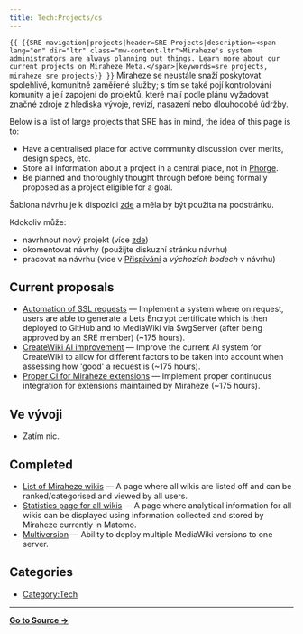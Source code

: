 ```yaml
---
title: Tech:Projects/cs
---
```


 `{{ {{SRE navigation|projects|header=SRE Projects|description=<span lang="en" dir="ltr" class="mw-content-ltr">Miraheze's system administrators are always planning out things. Learn more about our current projects on Miraheze Meta.</span>|keywords=sre projects, miraheze sre projects}} }}`
Miraheze se neustále snaží poskytovat spolehlivé, komunitně zaměřené služby; s tím se také pojí kontrolování komunity a její zapojení do projektů, které mají podle plánu vyžadovat značné zdroje z hlediska vývoje, revizí, nasazení nebo dlouhodobé údržby.

Below is a list of large projects that SRE has in mind, the idea of this page is to:
* Have a centralised place for active community discussion over merits, design specs, etc.
* Store all information about a project in a central place, not in [Phorge](https://meta.miraheze.org/wiki/Phorge).
* Be planned and thoroughly thought through before being formally proposed as a project eligible for a goal.

Šablona návrhu je k dispozici [zde](https://meta.miraheze.org/wiki//Template) a měla by být použita na podstránku.

Kdokoliv může:
* navrhnout nový projekt (více [zde](https://meta.miraheze.org/wiki//Template))
* okomentovat návrhy (použijte diskuzní stránku návrhu)
* pracovat na návrhu (více v [Přispívání](https://meta.miraheze.org/wiki/Contributing) a *výchozích bodech* v návrhu)

## Current proposals 

* [Automation of SSL requests](https://meta.miraheze.org/wiki//Automation_of_SSL_requests) — Implement a system where on request, users are able to generate a Lets Encrypt certificate which is then deployed to GitHub and to MediaWiki via $wgServer (after being approved by an SRE member) (~175 hours).
* [CreateWiki AI improvement](https://meta.miraheze.org/wiki//CreateWiki_AI_improvement) — Improve the current AI system for CreateWiki to allow for different factors to be taken into account when assessing how 'good' a request is (~175 hours).
* [Proper CI for Miraheze extensions](https://meta.miraheze.org/wiki//Proper_CI_for_Miraheze_extensions) — Implement proper continuous integration for extensions maintained by Miraheze (~175 hours).

## Ve vývoji 

* Zatím nic.

## Completed 

* [List of Miraheze wikis](https://meta.miraheze.org/wiki//Miraheze_Wiki_List) — A page where all wikis are listed off and can be ranked/categorised and viewed by all users.
* [Statistics page for all wikis](https://meta.miraheze.org/wiki//Wiki_Statistics_Special_Page) — A page where analytical information for all wikis can be displayed using information collected and stored by Miraheze currently in Matomo.
* [Multiversion](https://meta.miraheze.org/wiki//Multiversion) — Ability to deploy multiple MediaWiki versions to one server.

## Categories

* [Category:Tech](https://meta.miraheze.org/wiki/Category:Tech)

----
**[Go to Source &rarr;](https://meta.miraheze.org/wiki/Tech:Projects/cs)**